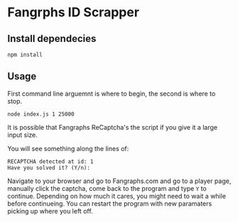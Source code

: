 # Fangrphs ID Scrapper

## Install dependecies

`npm install`

## Usage

First command line arguemnt is where to begin, the second is where to stop.

`node index.js 1 25000`

It is possible that Fangraphs ReCaptcha's the script if you give it a large input size.

You will see something along the lines of: 

```
RECAPTCHA detected at id: 1
Have you solved it? (Y/n):
```

Navigate to your browser and go to Fangraphs.com and go to a player page, manually click the captcha, come back to the program and type `Y` to continue. Depending on how much it cares, you might need to wait a while before continueing. You can restart the program with new paramaters picking up where you left off.

